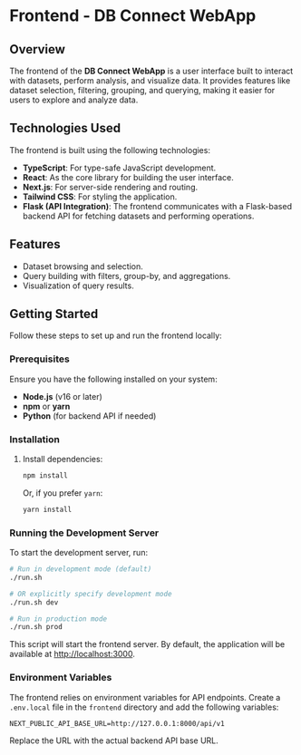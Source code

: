 # Frontend - DB Connect WebApp

## Overview

The frontend of the **DB Connect WebApp** is a user interface built to interact with datasets, perform analysis, and visualize data. It provides features like dataset selection, filtering, grouping, and querying, making it easier for users to explore and analyze data.

## Technologies Used

The frontend is built using the following technologies:

- **TypeScript**: For type-safe JavaScript development.
- **React**: As the core library for building the user interface.
- **Next.js**: For server-side rendering and routing.
- **Tailwind CSS**: For styling the application.
- **Flask (API Integration)**: The frontend communicates with a Flask-based backend API for fetching datasets and performing operations.

## Features

- Dataset browsing and selection.
- Query building with filters, group-by, and aggregations.
- Visualization of query results.

## Getting Started

Follow these steps to set up and run the frontend locally:

### Prerequisites

Ensure you have the following installed on your system:

- **Node.js** (v16 or later)
- **npm** or **yarn**
- **Python** (for backend API if needed)

### Installation


1. Install dependencies:

   ```bash
   npm install
   ```

   Or, if you prefer `yarn`:

   ```bash
   yarn install
   ```

### Running the Development Server

To start the development server, run:
   
   ```bash
   # Run in development mode (default)
   ./run.sh

   # OR explicitly specify development mode
   ./run.sh dev

   # Run in production mode
   ./run.sh prod
   ```

This script will start the frontend server. By default, the application will be available at [http://localhost:3000](http://localhost:3000).

### Environment Variables

The frontend relies on environment variables for API endpoints. Create a `.env.local` file in the `frontend` directory and add the following variables:

```env
NEXT_PUBLIC_API_BASE_URL=http://127.0.0.1:8000/api/v1
```

Replace the URL with the actual backend API base URL.
